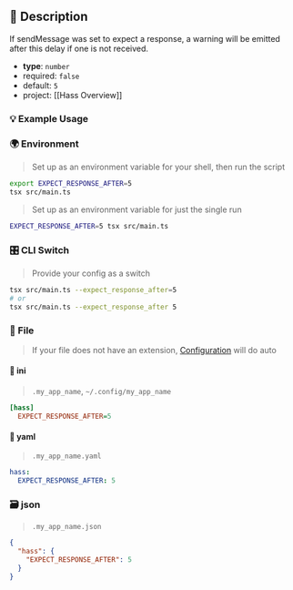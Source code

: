 ## 📜 Description

If sendMessage was set to expect a response, a warning will be emitted after this delay if one is not received.

- **type**: `number`
- required: `false`
- default: `5`
- project: [[Hass Overview]]

### 💡 Example Usage

### 🌍 Environment

> Set up as an environment variable for your shell, then run the script
```bash
export EXPECT_RESPONSE_AFTER=5
tsx src/main.ts
```
> Set up as an environment variable for just the single run

```bash
EXPECT_RESPONSE_AFTER=5 tsx src/main.ts
```
### 🎛️ CLI Switch

> Provide your config as a switch
```bash
tsx src/main.ts --expect_response_after=5
# or
tsx src/main.ts --expect_response_after 5
```
### 📁 File
>  If your file does not have an extension, [Configuration](/core/configuration) will do auto
#### 📘 ini

> `.my_app_name`, `~/.config/my_app_name`

```ini
[hass]
  EXPECT_RESPONSE_AFTER=5
```
#### 📄 yaml

> `.my_app_name.yaml`

```yaml
hass:
  EXPECT_RESPONSE_AFTER: 5
```
### 🗃️ json

> `.my_app_name.json`

```json
{
  "hass": {
    "EXPECT_RESPONSE_AFTER": 5
  }
}
```
